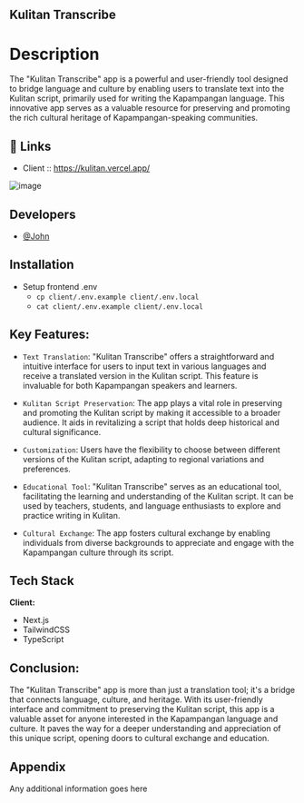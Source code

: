 ## Kulitan Transcribe
# Description

The "Kulitan Transcribe" app is a powerful and user-friendly tool designed to bridge language and culture by enabling users to translate text into the Kulitan script, primarily used for writing the Kapampangan language. This innovative app serves as a valuable resource for preserving and promoting the rich cultural heritage of Kapampangan-speaking communities.

## 🔗 Links

- Client :: https://kulitan.vercel.app/

![image](https://github.com/impaulintech/kulitan/assets/93037350/63c9d27b-916e-4c02-8971-939d9067137d)

## Developers

- [@John](https://github.com/impaulintech) 

## Installation

- Setup frontend .env
    - `cp client/.env.example client/.env.local`
    - `cat client/.env.example client/.env.local`

## Key Features:

- `Text Translation`: "Kulitan Transcribe" offers a straightforward and intuitive interface for users to input text in various languages and receive a translated version in the Kulitan script. This feature is invaluable for both Kapampangan speakers and learners.

- `Kulitan Script Preservation`: The app plays a vital role in preserving and promoting the Kulitan script by making it accessible to a broader audience. It aids in revitalizing a script that holds deep historical and cultural significance.

- `Customization`: Users have the flexibility to choose between different versions of the Kulitan script, adapting to regional variations and preferences.

- `Educational Tool`: "Kulitan Transcribe" serves as an educational tool, facilitating the learning and understanding of the Kulitan script. It can be used by teachers, students, and language enthusiasts to explore and practice writing in Kulitan.

- `Cultural Exchange`: The app fosters cultural exchange by enabling individuals from diverse backgrounds to appreciate and engage with the Kapampangan culture through its script.

## Tech Stack

**Client:** 
- Next.js
- TailwindCSS
- TypeScript

## Conclusion:

The "Kulitan Transcribe" app is more than just a translation tool; it's a bridge that connects language, culture, and heritage. With its user-friendly interface and commitment to preserving the Kulitan script, this app is a valuable asset for anyone interested in the Kapampangan language and culture. It paves the way for a deeper understanding and appreciation of this unique script, opening doors to cultural exchange and education.

## Appendix

Any additional information goes here
